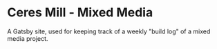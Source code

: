 # Ceres Mill - Mixed Media

A Gatsby site, used for keeping track of a weekly "build log" of a mixed media project.
